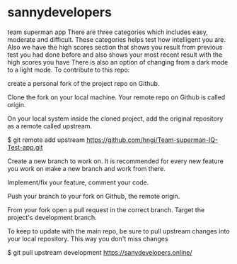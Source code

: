 # sannydevelopers
team superman app
There are three categories which includes easy, moderate and difficult. These categories helps test how intelligent you are.
Also we have the high scores section that shows you result from previous test you had done before and also shows
your most recent result with the high scores you have
There is also an option of changing from a dark mode to a light mode.
To contribute to this repo:

create a personal fork of the project repo on Github.

Clone the fork on your local machine. Your remote repo on Github is called origin.

On your local system inside the cloned project, add the original repository as a remote called upstream.

$ git remote add upstream https://github.com/hngi/Team-superman-IQ-Test-app.git

Create a new branch to work on. It is recommended for every new feature you work on make a new branch and work from there.

Implement/fix your feature, comment your code.

Push your branch to your fork on Github, the remote origin.

From your fork open a pull request in the correct branch. Target the project's development branch.

To keep to update with the main repo, be sure to pull upstream changes into your local repository. This way you don't miss changes

$ git pull upstream development
https://sanydevelopers.online/
